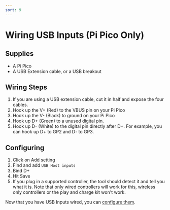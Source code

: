 ```yaml
---
sort: 9
---
```

# Wiring USB Inputs (Pi Pico Only)
## Supplies
* A Pi Pico
* A USB Extension cable, or a USB breakout

## Wiring Steps
1. If you are using a USB extension cable, cut it in half and expose the four cables.
2. Hook up the V+ (Red) to the VBUS pin on your Pi Pico
3. Hook up the V- (Black) to ground on your Pi Pico
4. Hook up D+ (Green) to a unused digital pin.
5. Hook up D- (White) to the digital pin directly after D+. For example, you can hook up D+ to GP2 and D- to GP3.

## Configuring
1. Click on Add setting
2. Find and add `USB Host inputs`
3. Bind D+
4. Hit Save
5. If you plug in a supported controller, the tool should detect it and tell you what it is. Note that only wired controllers will work for this, wireless only controllers or the play and charge kit won't work.


Now that you have USB Inputs wired, you can [configure them](https://santroller.tangentmc.net/tool/using.html).
